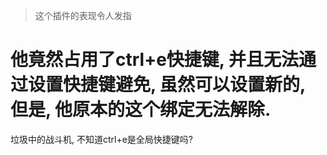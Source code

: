 > 这个插件的表现令人发指

# 他竟然占用了ctrl+e快捷键, 并且无法通过设置快捷键避免, 虽然可以设置新的, 但是, 他原本的这个绑定无法解除.
垃圾中的战斗机, 不知道ctrl+e是全局快捷键吗?